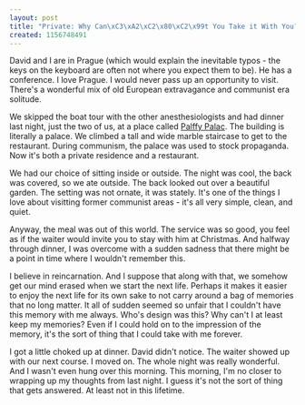 ```yaml
--- 
layout: post
title: "Private: Why Can\xC3\xA2\xC2\x80\xC2\x99t You Take it With You?"
created: 1156748491
---
```

David and I are in Prague (which would explain the inevitable typos - the keys on the keyboard are often not where you expect them to be). He has a conference. I love Prague. I would never pass up an opportunity to visit. There's a wonderful mix of old European extravagance and communist era solitude.

We skipped the boat tour with the other anesthesiologists and had dinner last night, just the two of us, at a place called <a target="_blank" href="http://www.palffy.cz/en/index.htm">Palffy Palac</a>. The building is literally a palace. We climbed a tall and wide marble staircase to get to the restaurant. During communism, the palace was used to stock propaganda. Now it's both a private residence and a restaurant.

We had our choice of sitting inside or outside. The night was cool, the back was covered, so we ate outside. The back looked out over a beautiful garden. The setting was not ornate, it was stately. It's one of the things I love about visitting former communist areas - it's all very simple, clean, and quiet.

Anyway, the meal was out of this world. The service was so good, you feel as if the waiter would invite you to stay with him at Christmas. And halfway through dinner, I was overcome with a sudden sadness that there might be a point in time where I wouldn't remember this.

I believe in reincarnation. And I suppose that along with that, we somehow get our mind erased when we start the next life. Perhaps it makes it easier to enjoy the next life for its own sake to not carry around a bag of memories that no long matter. It all of sudden seemed so unfair that I couldn't have this memory with me always. Who's design was this? Why can't I at least keep my memories? Even if I could hold on to the impression of the memory, it's the sort of thing that I could take with me forever.

I got a little choked up at dinner. David didn't notice. The waiter showed up with our next course. I moved on. The whole night was really wonderful. And I wasn't even hung over this morning. This morning, I'm no closer to wrapping up my thoughts from last night. I guess it's not the sort of thing that gets answered. At least not in this lifetime.
